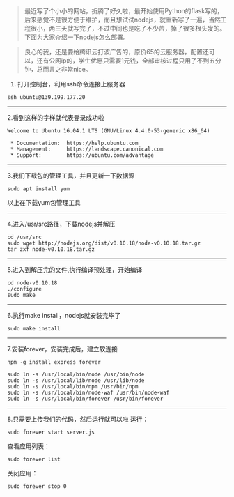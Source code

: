 > 最近写了个小小的网站，折腾了好久啦，最开始使用Python的flask写的，后来感觉不是很方便于维护，而且想试试nodejs，就重新写了一遍，当然工程很小，两三天就写完了，不过中间也是吃了不少苦，掉了很多根头发的。下面为大家介绍一下nodejs怎么部署。

> 良心的我，还是要给腾讯云打波广告的，原价65的云服务器，配置还可以，还有公网ip的，学生优惠只需要1元钱，全部审核过程只用了不到五分钟，总而言之非常nice。

1. 打开控制台，利用ssh命令连接上服务器

````
ssh ubuntu@139.199.177.20
````
----
2.看到这样的字样就代表登录成功啦

````
Welcome to Ubuntu 16.04.1 LTS (GNU/Linux 4.4.0-53-generic x86_64)

 * Documentation:  https://help.ubuntu.com
 * Management:     https://landscape.canonical.com
 * Support:        https://ubuntu.com/advantage

````
----
3.我们下载包的管理工具，并且更新一下数据源
````
sudo apt install yum
````
以上在下载yum包管理工具

----

4.进入/usr/src路径，下载nodejs并解压
````
cd /usr/src 
sudo wget http://nodejs.org/dist/v0.10.18/node-v0.10.18.tar.gz 
tar zxf node-v0.10.18.tar.gz 
````
----
5.进入到解压完的文件,执行编译预处理，开始编译
````
cd node-v0.10.18
./configure
sudo make
````
----
6.执行make install，nodejs就安装完毕了
````
sudo make install
````

----
7.安装forever，安装完成后，建立软连接
````
npm -g install express forever

sudo ln -s /usr/local/bin/node /usr/bin/node 
sudo ln -s /usr/local/lib/node /usr/lib/node 
sudo ln -s /usr/local/bin/npm /usr/bin/npm 
sudo ln -s /usr/local/bin/node-waf /usr/bin/node-waf 
sudo ln -s /usr/local/bin/forever /usr/bin/forever
````
----
8.只需要上传我们的代码，然后运行就可以啦
运行：
````
sudo forever start server.js
````

查看应用列表：
````
sudo forever list
````

关闭应用：
````
sudo forever stop 0
````













